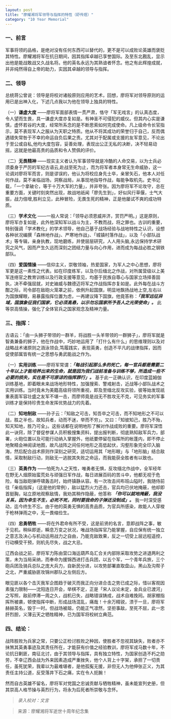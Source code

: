 ```yaml
---
layout: post
title: "廖耀湘将军领导与指挥的特性（舒传煜）"
category: "10 Year Memorial"
---
```


### 一、前言

军事将领的品格，是绝对没有任何东西可以替代的，更不是可以成败论英雄而褒贬其特性。廖耀湘将军在抗日期间，因其指挥卓越已享誉国际。及至东北戡乱，显示出他是能战敢战又久战名将。他的英名永远为其熟谙者怀念。他之有此辉煌成就，并非纯然得自上帝的助力，实因其卓越的领导与指挥。

### 二、领导
总统蒋公曾说：领导是将校对诸般原则应用的艺术，回想，廖将军对领导原则的运用已是出神入化，下述几点我以为他在领导上独具的特性。

（一）**谦虚大度** ——廖将军面部表情一贯严肃，恪守「军无戏言」的认真态度，令人望而生畏，具一谦虚大度亦复如是。有神圣不可侵犯的威仪。但其内心实是谦慎，虚怀若谷的大度，经常所系念的是不断思索如何完成使命。凡上级命令长官指示，莫不表现军人之服从为天职之特质。他从不将其成功的荣誉归于自己，反而偶遇错失常咎于不幸的命运自负后果之责。尤其对于配属或支援的友军意见，不论出于至公或自私,他均大度包容，妥善处理，表现出公正无私的决断，决不轻易动摇，这就是他最高贵的品质和令人赞佩的评价。


（二）**无畏精神** ——现实主义者认为军事领导就是冷酷的人命交易，以为士兵必须委身于严厉的军纪古语云,赴战至死为止，而为将军者本身常无生命威胁，这一论调对廖将军而言，则是谬误的，他认为将校应身先士卒，亲冒矢石，他本人对任何作战，莫不亲临战场，洞察战局，从事现地指导作战，每能争取机先。史书记载，「一个拿破仑，等于十万大军的力量」，并非夸张。因为廖将军不论攻守，总在重要方面，关键时刻突然出现，故战地祇闻「廖先生到」，好似风行草偃，士气大振，战力倍增,胜利立见，此种冒险，无畏生死的精神，正是他屡试不爽的成功特质。

（三）**学术文化** ——一般人常说：「领导必须恩威并济，赏罚严明。」这是原则，廖将军亦复如是，此外他深知军以战斗为主，不教而战，将之罪也。古训的重要，特别强调「学术教化」的学术领导，他自己基于战场经验与战地特性之认识，设想各种状况编撰「森林地作战」、严寒地作战」、「城镇村落作战」，以及「小部队战术」等专辑，亲身执教，现地磨练，并使层层研究，人人用头脑,永远保持学术研究之风气，因而产生久远而深刻之团结力量与向心作用，进而成为每战必胜之钢铁部队。

（四）**爱国情操** ——信仰主义，崇敬领袖，热爱国家，为军人之中心思想，廖将军更是这一素性之代表。如在印度练军，以及尔后缅北之作战，对所属营级以上美军连络官之教育训练以及行政支援等意见，均基于民族自尊心与国家立场择善固执，决不牵强屈就，对史廸威与魏德迈将军之作战指挥亦复如是。此外每在战斗方酣之际，司令部在敌砲火笼罩之前，依例升起国旗，明显地飘扬战地上空,左右以为国旗耀眼，易暴露指挥位置为虑，一再建议降下国旗，他竟答称：***「我军远征异域，国旗象征我们国家，它必须高悬，以示勿忘国家所予吾人之光荣使命」。*** 此等崇高情操，强化了全体官兵之国家观念及精神力量。

### 三、指挥：

古语云：「由一头狮子带领的一群羊，将战胜一头羊带领的一群狮子」，廖将军就是智勇兼备的狮子，他在作战中，巧妙地运用了「打什么有什么」的思维理则以及对战略战术诸原则之涵泳领会,笃履践实，表现英勇，创造不平凡的战律指挥，因而促使部属皆有统一之思想与勇武能战之作为。

（一）**实用训练** ——廖将军常谓：***「每战引起那么多的死亡，每一官兵都是需要二十年以上才能培养出来的生命，就是因为我们战前准备与训练不够，所造成一些不必要的损失，实在是不可原谅的指挥罪行」。*** 基于此一正确认识，在印度蓝姆伽训练基地，即着眼未来战场地形特性，加强搜索、警戒射击，近战等小部队战术之实用训练。当时竟未为美籍高级将领所重视，即及至缅北反攻实验，彼等始发现祇重表面军容壮盛之友军不堪一击，而廖师竟是战无不胜攻无不克，可见务实的军事训练才是保持珍贵生命发挥优势战力的先着。       

（二）**知地制敌** ——孙子云：「知敌之可击，知吾卒之可击，而不知地形之不可以战，胜之半也，故知兵者，动而不迷，举而不穷」。又曰：「知彼知己，胜乃不殆，知天知地，胜乃可全」。这些话都在说明地形了解对作战成败的重要。廖将军深悟此一诀窍，除了督促参谋人员积极搜集资料，提出报判断，彻底熟知敌军兵力，部署，火砲位置以及可能行动纳入掌握外，他祇要停留在指挥所的帐蓬内，即不停止地聚精会神阅读地图，故凡战阵之间任何地形之高低起伏，沟壑形象完全印入脑海，然后配合战术原则作深刻之研究，适切运用其「地形眼」与「地形脑」结合敌情，采取制敌行动，则敌无一逃脱其失败之命运，而我能获全胜者有以致也。

（三）**英勇作为** ——怕死为人之天性，唯勇者无惧，反攻缅北作战中，全军经年在野无人烟原始蛮荒处与顽强日军作战，每日进展百码的苦斗中，他都无视于危险，每当敌砲弹呼啸轰击时，始终镇静从容。有一次攻击间布班山隘时，我随侍前往「亲临指挥」（这是他的常例），敌以猛烈火力还击，官兵均已伏地掩蔽，他却即首挺胸，站立原地观察敌情，我劝其稍作隐蔽，他答称 ***「你可以就地掩蔽，我没关系，因为幸生不生，必死不死，同时要我命的子弹还没制成」。*** 我一时深受感动，迄今终生不忘。由于他的英勇无惧的高贵品质，为官兵所感染，故能人人穿梭于枪林弹雨之中，无一畏缩俭生。

（四）**忠勇牺牲** ——将在外君命有所不受，这是前贤的名言，意即战阵之事，敏于见机，稍纵即逝，瞬息万变之状况，唯战场指挥官乃能掌握，自应保有统一独立之意志及决心与机动运用战力之自由，乃能克敌致果，反之一切受上层远程遥控，行动横受干预，则机先尽失，战之大忌。

辽西会战之前，廖将军力陈由营口海运葫芦岛汇合关内部除采取攻势之进退两利之策，未为当局采纳，而奉命为援锦西进打击兵团，以五个军，一个青年兵旅，三个砲兵团及骑兵总队之庞大兵力，自新民分进，以攻势部署直取盘山，黑山及沟帮子之北，严重威胁匪攻锦州郡队之左侧后方。

眼见匪以各个击灭我军企图趋于破灭而我正向分进合击之势已成之际，惜以客观因素强力限制——沈阳连日开会，举棋不定，正是「宋人议论未定，金兵业已渡河」之写照，敌前停滞一周之久，战机已失，战略错误铸成，战术自难挽囘。胡家棚指挥所被袭，顿使指挥中断，形成战场混乱，痛哉！十余万精锐，溃于一旦，廖将军赫赫英名，毁于一时。但战场被刼，仍能正气凛然，坚拒事敌，至死不屈，此一忠肝烈胆，义薄云天之牺牲精神，已为国军将校树立典范。

### 四、结论：
战阵胜败为兵家之常，只要公正检讨胜败之种因，使胜者不忽视其缺失，败者亦不抺煞其英勇事迹及其责任所在，才能获有价值之经验教训，廖将军戎马数十年，不论抗日剿匪，南征北讨，由于其领导与指挥，具有独立特性，为国家创造不朽之勋劳，不幸辽西会战为外来因素造成严重挫失，他个人背上十字架，承担了一切责任，虽死犹荣，我辈以为最难堪者，是他孤寃无援，非但无人为他伸张正义，为其责任主持公道，反受落井下石之痛，实在令人扼腕！

然而自古英雄不留名，廖将军对党国之忠诚贡献与牺牲精神，虽未能宣列史册，但其崇高人格节操与英烈行为，将永为后死者所崇敬与念怀。

>*录入校对：文言*

> 来源：廖耀湘将军逝世十周年纪念集